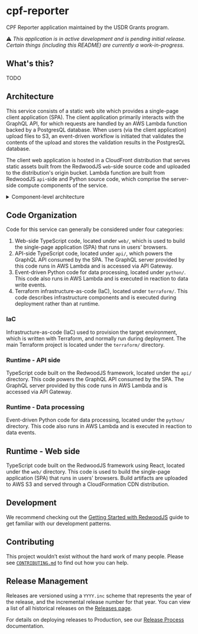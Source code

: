 # cpf-reporter

CPF Reporter application maintained by the USDR Grants program.

⚠️ *This application is in active development and is pending initial release.
Certain things (including this README) are currently a work-in-progress.*

## What's this?

TODO

## Architecture

This service consists of a static web site which provides a single-page client application (SPA).
The client application primarily interacts with the GraphQL API,
for which requests are handled by an AWS Lambda function backed by a PostgresQL database.
When users (via the client application) upload files to S3,
an event-driven workflow is initiated that validates the contents of the upload
and stores the validation results in the PostgresQL database.

The client web application is hosted in a CloudFront distribution that serves static assets
built from the RedwoodJS `web`-side source code and uploaded to the distribution's origin bucket.
Lambda function are built from RedwoodJS `api`-side and Python source code,
which comprise the server-side compute components of the service.

<details>
  <summary>Component-level architecture</summary>
  <img src="docs/component-level-architecture.png"/>
</details>


## Code Organization

Code for this service can generally be considered under four categories:

1. Web-side TypeScript code, located under `web/`, which is used to build the single-page application (SPA) that runs in users' browsers.
2. API-side TypeScript code, located under `api/`, which powers the GraphQL API consumed by the SPA.
The GraphQL server provided by this code runs in AWS Lambda and is accessed via API Gateway.
3. Event-driven Python code for data processing, located under `python/`.
This code also runs in AWS Lambda and is executed in reaction to data write events.
4. Terraform infrastructure-as-code (IaC), located under `terraform/`.
This code describes infrastructure components and is executed during deployment rather than at runtime.

### IaC

Infrastructure-as-code (IaC) used to provision the target environment, which is written with Terraform, and normally run during deployment.
The main Terraform project is located under the `terraform/` directory.

### Runtime - API side

TypeScript code built on the RedwoodJS framework, located under the `api/` directory.
This code powers the GraphQL API consumed by the SPA.
The GraphQL server provided by this code runs in AWS Lambda and is accessed via API Gateway.

### Runtime - Data processing

Event-driven Python code for data processing, located under the `python/` directory.
This code also runs in AWS Lambda and is executed in reaction to data events.

## Runtime - Web side

TypeScript code built on the RedwoodJS framework using React, located under the `web/` directory.
This code is used to build the single-page application (SPA) that runs in users' browsers.
Build artifacts are uploaded to AWS S3 and served through a CloudFormation CDN distribution.

## Development

We recommend checking out the [Getting Started with RedwoodJS](./docs/redwood-introduction.md) guide to get familiar with our development patterns.

## Contributing

This project wouldn’t exist without the hard work of many people. Please see [`CONTRIBUTING.md`](./CONTRIBUTING.md) to find out how you can help.

## Release Management

Releases are versioned using a `YYYY.inc` scheme that represents the year of the release, and the incremental release number for that year.
You can view a list of all historical releases on the [Releases page](https://github.com/usdigitalresponse/cpf-reporter/releases).

For details on deploying releases to Production, see our [Release Process](./docs/releasing.md) documentation.

